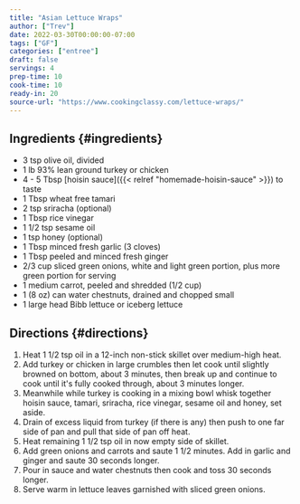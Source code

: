 ```yaml
---
title: "Asian Lettuce Wraps"
author: ["Trev"]
date: 2022-03-30T00:00:00-07:00
tags: ["GF"]
categories: ["entree"]
draft: false
servings: 4
prep-time: 10
cook-time: 10
ready-in: 20
source-url: "https://www.cookingclassy.com/lettuce-wraps/"
---
```


## Ingredients {#ingredients}

-   3 tsp olive oil, divided
-   1 lb 93% lean ground turkey or chicken
-   4 - 5 Tbsp [hoisin sauce]({{< relref "homemade-hoisin-sauce" >}}) to taste
-   1 Tbsp wheat free tamari
-   2 tsp sriracha (optional)
-   1 Tbsp rice vinegar
-   1 1/2 tsp sesame oil
-   1 tsp honey (optional)
-   1 Tbsp minced fresh garlic (3 cloves)
-   1 Tbsp peeled and minced fresh ginger
-   2/3 cup sliced green onions, white and light green portion, plus more green portion for serving
-   1 medium carrot, peeled and shredded (1/2 cup)
-   1 (8 oz) can water chestnuts, drained and chopped small
-   1 large head Bibb lettuce or iceberg lettuce


## Directions {#directions}

1.  Heat 1 1/2 tsp oil in a 12-inch non-stick skillet over medium-high heat.
2.  Add turkey or chicken in large crumbles then let cook until slightly browned on bottom, about 3 minutes, then break up and continue to cook until it's fully cooked through, about 3 minutes longer.
3.  Meanwhile while turkey is cooking in a mixing bowl whisk together hoisin sauce, tamari, sriracha, rice vinegar, sesame oil and honey, set aside.
4.  Drain of excess liquid from turkey (if there is any) then push to one far side of pan and pull that side of pan off heat.
5.  Heat remaining 1 1/2 tsp oil in now empty side of skillet.
6.  Add green onions and carrots and saute 1 1/2 minutes. Add in garlic and ginger and saute 30 seconds longer.
7.  Pour in sauce and water chestnuts then cook and toss 30 seconds longer.
8.  Serve warm in lettuce leaves garnished with sliced green onions.